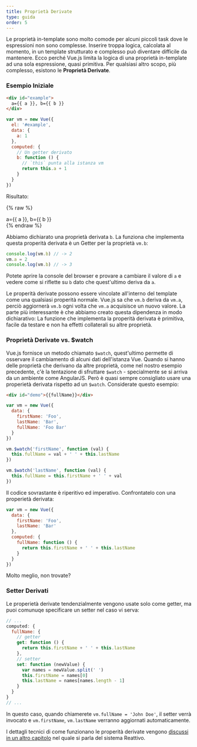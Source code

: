 ```yaml
---
title: Proprietà Derivate
type: guida
order: 5
---
```


Le proprietà in-template sono molto comode per alcuni piccoli task dove le espressioni non sono complesse. Inserire troppa logica, calcolata al momento, in un template strutturato e complesso può diventare difficile da mantenere. Ecco perché Vue.js limita la logica di una proprietà in-template ad una sola espressione, quasi primitiva. Per qualsiasi altro scopo, più complesso, esistono le **Proprietà Derivate**.

### Esempio Iniziale

``` html
<div id="example">
  a={{ a }}, b={{ b }}
</div>
```

``` js
var vm = new Vue({
  el: '#example',
  data: {
    a: 1
  },
  computed: {
    // Un getter derivato
    b: function () {
      // `this` punta alla istanza vm
      return this.a + 1
    }
  }
})
```

Risultato:

{% raw %}
<div id="example" class="demo">
  a={{ a }}, b={{ b }}
</div>
<script>
var vm = new Vue({
  el: '#example',
  data: {
    a: 1
  },
  computed: {
    b: function () {
      return this.a + 1
    }
  }
})
</script>
{% endraw %}

Abbiamo dichiarato una proprietà derivata `b`. La funziona che implementa questa properità derivata è un Getter per la proprietà `vm.b`:

``` js
console.log(vm.b) // -> 2
vm.a = 2
console.log(vm.b) // -> 3
```

Potete aprire la console del browser e provare a cambiare il valore di `a` e vedere come si riflette su `b` dato che quest'ultimo deriva da `a`.

Le properità derivate possono essere vincolate all'interno del template come una qualsiasi properità normale. Vue.js sa che `vm.b` deriva da `vm.a`, perciò aggiornerà `vm.b` ogni volta che `vm.a` acquisisce un nuovo valore. La parte più interessante è che abbiamo creato questa dipendenza in modo dichiarativo: La funzione che implementa la properità derivata è primitiva, facile da testare e non ha effetti collaterali su altre proprietà.

### Proprietà Derivate vs. $watch

Vue.js fornisce un metodo chiamato `$watch`, quest'ultimo permette di osservare il cambiamento di alcuni dati dell'istanza Vue. Quando si hanno delle proprietà che derivano da altre proprietà, come nel nostro esempio precedente, c'è la tentazione di sfruttare `$watch` - specialmente se si arriva da un ambiente come AngularJS. Però è quasi sempre consigliato usare una properietà derivata rispetto ad un `$watch`. Considerate questo esempio:

``` html
<div id="demo">{{fullName}}</div>
```

``` js
var vm = new Vue({
  data: {
    firstName: 'Foo',
    lastName: 'Bar',
    fullName: 'Foo Bar'
  }
})

vm.$watch('firstName', function (val) {
  this.fullName = val + ' ' + this.lastName
})

vm.$watch('lastName', function (val) {
  this.fullName = this.firstName + ' ' + val
})
```

Il codice sovrastante è riperitivo ed imperativo. Confrontatelo con una properietà derivata:

``` js
var vm = new Vue({
  data: {
    firstName: 'Foo',
    lastName: 'Bar'
  },
  computed: {
    fullName: function () {
      return this.firstName + ' ' + this.lastName
    }
  }
})
```

Molto meglio, non trovate?

### Setter Derivati

Le properietà derivate tendenzialmente vengono usate solo come getter, ma puoi comunuqe specificare un setter nel caso vi serva:

``` js
// ...
computed: {
  fullName: {
    // getter
    get: function () {
      return this.firstName + ' ' + this.lastName
    },
    // setter
    set: function (newValue) {
      var names = newValue.split(' ')
      this.firstName = names[0]
      this.lastName = names[names.length - 1]
    }
  }
}
// ...
```

In questo caso, quando chiamerete `vm.fullName = 'John Doe'`, il setter verrà invocato e `vm.firstName`, `vm.lastName` verranno aggiornati automaticamente.

I dettagli tecnici di come funzionano le properità derivate vengono [discussi in un altro capitolo](reactivity.html#Inside-Computed-Properties) nel quale si parla del sistema Reattivo.
